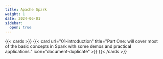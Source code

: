 ```yaml
---
title: Apache Spark
weight: 1
date: 2024-06-01
sidebar:
  open: true
---
```


{{< cards >}}
  {{< card url="01-introduction" title="Part One: will cover most of the basic concepts in Spark with some demos and practical applications." icon="document-duplicate" >}}
{{< /cards >}}

[//]: # (- Part Two: there will be only 10 application videos. On the first part.)
[//]: # (- Part Three: We will cover Dataframe/datasets and Structured APIs)
[//]: # (- Part Four: Applications to Part Three.)
